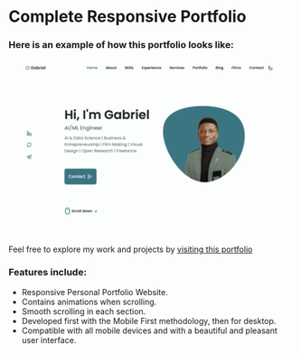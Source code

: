 # Complete Responsive Portfolio

### Here is an example of how this portfolio looks like:

![Website screenshot](./assets/img/website_screenshot.png)

Feel free to explore my work and projects by [visiting this portfolio](https://gabchung.com)

### Features include:

- Responsive Personal Portfolio Website.
- Contains animations when scrolling.
- Smooth scrolling in each section.
- Developed first with the Mobile First methodology, then for desktop.
- Compatible with all mobile devices and with a beautiful and pleasant user interface.


